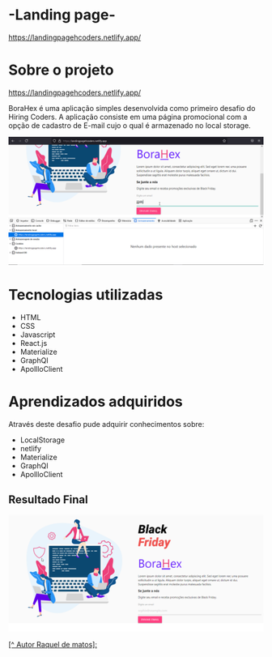 # -Landing page-

https://landingpagehcoders.netlify.app/

# Sobre o projeto

https://landingpagehcoders.netlify.app/

BoraHex é uma aplicação simples desenvolvida como primeiro desafio do Hiring Coders. A aplicação consiste em uma página promocional com a opção de cadastro de E-mail cujo o qual é armazenado no local storage.

[![](https://github.com/rockiir/-Landing-page-/blob/main/img/MRQirMxFCT.gif)](https://landingpagehcoders.netlify.app/)

# Tecnologias utilizadas

- HTML
- CSS
- Javascript
- React.js
- Materialize
- GraphQl
- ApollloClient

# Aprendizados adquiridos

Através deste desafio pude adquirir conhecimentos sobre:

- LocalStorage
- netlify
- Materialize
- GraphQl
- ApollloClient


## Resultado Final

[![](https://github.com/rockiir/-Landing-page-/blob/main/img/chrome_KCaIzkb8MR.png)](https://landingpagehcoders.netlify.app/)

[[^ Autor Raquel de matos]:](https://www.linkedin.com/in/raquel-matos-mauricio/)







